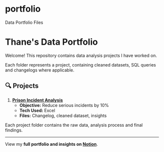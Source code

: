 # portfolio
Data Portfolio Files

# Thane's Data Portfolio

Welcome! This repository contains data analysis projects I have worked on. 

Each folder represents a project, containing cleaned datasets, SQL queries and changelogs where applicable.

## 🔍 Projects

1. **[Prison Incident Analysis](./prison-analysis/README.md)**
   - **Objective:** Reduce serious incidents by 10%
   - **Tech Used:** Excel
   - **Files:** Changelog, cleaned dataset, insights


Each project folder contains the raw data, analysis process and final findings.

---
View my **full portfolio and insights on [Notion](https://gray-diascia-2f7.notion.site/Thane-Macdonald-Data-Portfolio-19f009096b56801cbf3ce5c6d4b54608?pvs=4)**.
